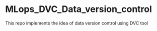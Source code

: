 # MLops_DVC_Data_version_control
This repo implements the idea of data version control using DVC tool

